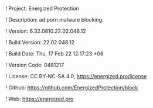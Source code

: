 ! Project: Energized Protection

! Description: ad.porn.malware blocking.

! Version: 6.32.0810.22.02.048.12

! Build Version: 22.02.048.12

! Build Date: Thu, 17 Feb 22 12:17:23 +06

! Version Code: 0481217

! License: CC BY-NC-SA 4.0, https://energized.pro/license

! Github: https://github.com/EnergizedProtection/block

! Web: https://energized.pro
